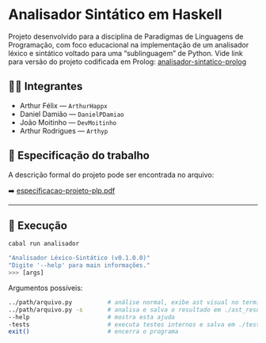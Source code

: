# Analisador Sintático em Haskell

Projeto desenvolvido para a disciplina de Paradigmas de Linguagens de Programação, com foco educacional na implementação de um analisador léxico e sintático voltado para uma “sublinguagem” de Python. Vide link para versão do projeto codificada em Prolog: [analisador-sintatico-prolog](https://github.com/DanielPDamiao/analisador-sintatico) 

## 👨‍💻 Integrantes

- Arthur Félix — `ArthurHappx`
- Daniel Damião — `DanielPDamiao`
- João Moitinho — `DevMoitinho`
- Arthur Rodrigues — `Arthyp`

## 📄 Especificação do trabalho

A descrição formal do projeto pode ser encontrada no arquivo:

➡️ [especificacao-projeto-plp.pdf](especificacao-projeto-plp.pdf)

---

## 🚀 Execução

```bash
cabal run analisador
```
```bash
"Analisador Léxico-Sintático (v0.1.0.0)"
"Digite '--help' para main informações."
>>> [args]
```

Argumentos possíveis:
```bash
../path/arquivo.py          # análise normal, exibe ast visual no terminal
../path/arquivo.py -s       # analisa e salva o resultado em ./ast_results/arquivo_ast.txt
--help                      # mostra esta ajuda
-tests                      # executa testes internos e salva em ./test/Logs/arquivo_ast.txt
exit()                      # encerra o programa
```

